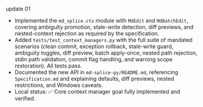 update 01
- Implemented the `md_splice.ctx` module with `MdEdit` and `MdBatchEdit`, covering ambiguity promotion, stale-write detection, diff previews, and nested-context rejection as required by the specification.
- Added `tests/test_context_managers.py` with the full suite of mandated scenarios (clean commit, exception rollback, stale-write guard, ambiguity toggles, diff preview, batch apply-once, nested path rejection, stdin path validation, commit flag handling, and warning scope restoration). All tests pass.
- Documented the new API in `md-splice-py/README.md`, referencing `Specification.md` and explaining defaults, diff previews, nested restrictions, and Windows caveats.
- Local status: ✅ Core context manager goal fully implemented and verified.

